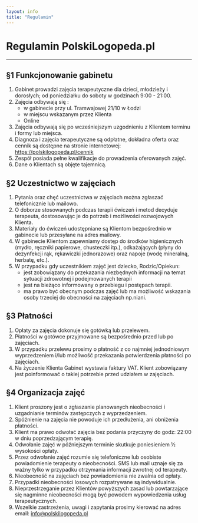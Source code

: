 ```yaml
---
layout: info
title: "Regulamin"
---
```

# Regulamin PolskiLogopeda.pl
<hr class="dark my-4">

## §1 Funkcjonowanie gabinetu
1. Gabinet prowadzi zajęcia terapeutyczne dla dzieci, młodzieży i dorosłych; od poniedziałku do soboty w godzinach 9:00 - 21:00.
2. Zajęcia odbywają się :
    - w gabinecie przy ul. Tramwajowej 21/10 w Łodzi
    - w miejscu wskazanym przez Klienta
    - Online
3. Zajęcia odbywają się po wcześniejszym uzgodnieniu z Klientem terminu i formy lub miejsca.
4. Diagnoza i zajęcia terapeutyczne są odpłatne, dokładna oferta oraz cennik są dostępne na stronie internetowej: https://polskilogopeda.pl/cennik 
5. Zespół posiada pełne kwalifikacje do prowadzenia oferowanych zajęć.
6. Dane o Klientach są objęte tajemnicą.
 
## §2 Uczestnictwo w zajęciach
1. Pytania oraz chęć uczestnictwa w zajęciach można zgłaszać telefonicznie lub mailowo.
2. O doborze stosowanych podczas terapii ćwiczeń i metod decyduje terapeuta, dostosowując je do potrzeb i możliwości rozwojowych Klienta.
3. Materiały do ćwiczeń udostępniane są Klientom bezpośrednio w gabinecie lub przesyłane na adres mailowy.
4. W gabinecie Klientom zapewniamy dostęp do środków higienicznych (mydło, ręczniki papierowe, chusteczki itp.), odkażających (płyny do dezynfekcji rąk, rękawiczki jednorazowe) oraz napoje (wodę mineralną, herbatę, etc.).
5. W przypadku gdy uczestnikiem zajęć jest dziecko, Rodzic/Opiekun:
    - jest zobowiązany do przekazania niezbędnych informacji na temat sytuacji zdrowotnej i podejmowanych terapii
    - jest na bieżąco informowany o przebiegu i postępach terapii.
    - ma prawo być obecnym podczas zajęć lub ma możliwość wskazania osoby trzeciej do obecności na zajęciach np.niani.

## §3 Płatności
1. Opłaty za zajęcia dokonuje się gotówką lub przelewem.
2. Płatności w gotówce przyjmowane są bezpośrednio przed lub po zajęciach.
3. W przypadku przelewu prosimy o płatność z co najmniej jednodniowym wyprzedzeniem i/lub możliwość przekazania potwierdzenia płatności po zajęciach.
4. Na życzenie Klienta Gabinet wystawia faktury VAT. Klient zobowiązany jest poinformować o takiej potrzebie przed udziałem w zajęciach.

## §4 Organizacja zajęć
1. Klient proszony jest o zgłaszanie planowanych nieobecności i uzgadnianie terminów zastępczych z wyprzedzeniem.
2. Spóźnienie na zajęcia nie powoduje ich przedłużenia, ani obniżenia płatności.
3. Klient ma prawo odwołać zajęcia bez podania przyczyny do godz: 22:00 w dniu poprzedzającym terapię.
4. Odwołanie zajęć w późniejszym terminie skutkuje poniesieniem ½ wysokości opłaty.
5. Przez odwołanie zajęć rozumie się telefoniczne lub osobiste powiadomienie terapeuty o nieobecności. SMS lub mail uznaje się za ważny tylko w przypadku otrzymania informacji zwrotnej od terapeuty.
6. Nieobecność na zajęciach bez powiadomienia nie zwalnia od opłaty.
7. Przypadki nieobecności losowych rozpatrywane są indywidualnie.
8. Nieprzestrzeganie przez Klientów powyższych zasad lub powtarzające się nagminne nieobecności mogą być powodem wypowiedzenia usług terapeutycznych.
9. Wszelkie zastrzeżenia, uwagi i zapytania prosimy kierować na adres email: info@polskilogopeda.pl 
 

